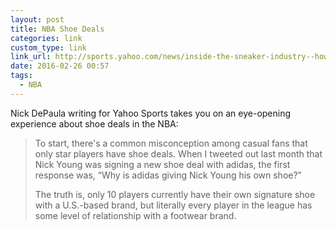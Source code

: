 ```yaml
---
layout: post
title: NBA Shoe Deals
categories: link
custom_type: link
link_url: http://sports.yahoo.com/news/inside-the-sneaker-industry--how-nba-shoe-deals-work-032155839.html
date: 2016-02-26 00:57
tags:
  - NBA
---
```

Nick DePaula writing for Yahoo Sports takes you on an eye-opening experience about shoe deals in the NBA:

> To start, there's a common misconception among casual fans that only star players have shoe deals. When I tweeted out last month that Nick Young was signing a new shoe deal with adidas, the first response was, “Why is adidas giving Nick Young his own shoe?”
>
> The truth is, only 10 players currently have their own signature shoe with a U.S.-based brand, but literally every player in the league has some level of relationship with a footwear brand.
